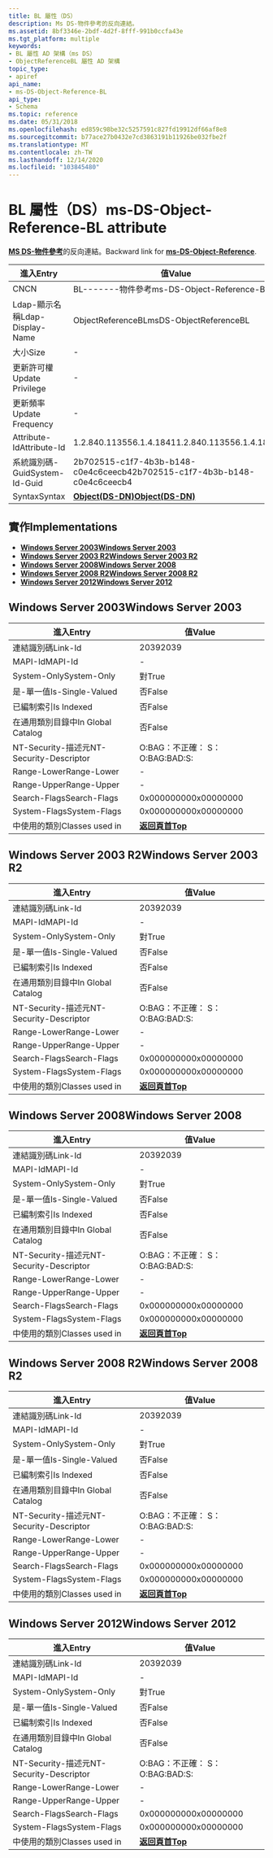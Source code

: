 ```yaml
---
title: BL 屬性（DS）
description: Ms DS-物件參考的反向連結。
ms.assetid: 8bf3346e-2bdf-4d2f-8fff-991b0ccfa43e
ms.tgt_platform: multiple
keywords:
- BL 屬性 AD 架構（ms DS）
- ObjectReferenceBL 屬性 AD 架構
topic_type:
- apiref
api_name:
- ms-DS-Object-Reference-BL
api_type:
- Schema
ms.topic: reference
ms.date: 05/31/2018
ms.openlocfilehash: ed859c98be32c5257591c827fd19912df66af8e8
ms.sourcegitcommit: b77ace27b0432e7cd3863191b11926be032fbe2f
ms.translationtype: MT
ms.contentlocale: zh-TW
ms.lasthandoff: 12/14/2020
ms.locfileid: "103845480"
---
```

# <a name="ms-ds-object-reference-bl-attribute"></a><span data-ttu-id="04f8f-105">BL 屬性（DS）</span><span class="sxs-lookup"><span data-stu-id="04f8f-105">ms-DS-Object-Reference-BL attribute</span></span>

<span data-ttu-id="04f8f-106">[**MS DS-物件參考**](a-msds-objectreference.md)的反向連結。</span><span class="sxs-lookup"><span data-stu-id="04f8f-106">Backward link for [**ms-DS-Object-Reference**](a-msds-objectreference.md).</span></span>



| <span data-ttu-id="04f8f-107">進入</span><span class="sxs-lookup"><span data-stu-id="04f8f-107">Entry</span></span> | <span data-ttu-id="04f8f-108">值</span><span class="sxs-lookup"><span data-stu-id="04f8f-108">Value</span></span> |
|-------------------|-----------------------------------------|
| <span data-ttu-id="04f8f-109">CN</span><span class="sxs-lookup"><span data-stu-id="04f8f-109">CN</span></span>                | <span data-ttu-id="04f8f-110">BL-------物件參考</span><span class="sxs-lookup"><span data-stu-id="04f8f-110">ms-DS-Object-Reference-BL</span></span>               |
| <span data-ttu-id="04f8f-111">Ldap-顯示名稱</span><span class="sxs-lookup"><span data-stu-id="04f8f-111">Ldap-Display-Name</span></span> | <span data-ttu-id="04f8f-112">ObjectReferenceBL</span><span class="sxs-lookup"><span data-stu-id="04f8f-112">msDS-ObjectReferenceBL</span></span>                  |
| <span data-ttu-id="04f8f-113">大小</span><span class="sxs-lookup"><span data-stu-id="04f8f-113">Size</span></span>              | \-                                      |
| <span data-ttu-id="04f8f-114">更新許可權</span><span class="sxs-lookup"><span data-stu-id="04f8f-114">Update Privilege</span></span>  | \-                                      |
| <span data-ttu-id="04f8f-115">更新頻率</span><span class="sxs-lookup"><span data-stu-id="04f8f-115">Update Frequency</span></span>  | \-                                      |
| <span data-ttu-id="04f8f-116">Attribute-Id</span><span class="sxs-lookup"><span data-stu-id="04f8f-116">Attribute-Id</span></span>      | <span data-ttu-id="04f8f-117">1.2.840.113556.1.4.1841</span><span class="sxs-lookup"><span data-stu-id="04f8f-117">1.2.840.113556.1.4.1841</span></span>                 |
| <span data-ttu-id="04f8f-118">系統識別碼-Guid</span><span class="sxs-lookup"><span data-stu-id="04f8f-118">System-Id-Guid</span></span>    | <span data-ttu-id="04f8f-119">2b702515-c1f7-4b3b-b148-c0e4c6ceecb4</span><span class="sxs-lookup"><span data-stu-id="04f8f-119">2b702515-c1f7-4b3b-b148-c0e4c6ceecb4</span></span>    |
| <span data-ttu-id="04f8f-120">Syntax</span><span class="sxs-lookup"><span data-stu-id="04f8f-120">Syntax</span></span>            | [<span data-ttu-id="04f8f-121">**Object(DS-DN)**</span><span class="sxs-lookup"><span data-stu-id="04f8f-121">**Object(DS-DN)**</span></span>](s-object-ds-dn.md) |



## <a name="implementations"></a><span data-ttu-id="04f8f-122">實作</span><span class="sxs-lookup"><span data-stu-id="04f8f-122">Implementations</span></span>

-   [<span data-ttu-id="04f8f-123">**Windows Server 2003**</span><span class="sxs-lookup"><span data-stu-id="04f8f-123">**Windows Server 2003**</span></span>](#windows-server-2003)
-   [<span data-ttu-id="04f8f-124">**Windows Server 2003 R2**</span><span class="sxs-lookup"><span data-stu-id="04f8f-124">**Windows Server 2003 R2**</span></span>](#windows-server-2003-r2)
-   [<span data-ttu-id="04f8f-125">**Windows Server 2008**</span><span class="sxs-lookup"><span data-stu-id="04f8f-125">**Windows Server 2008**</span></span>](#windows-server-2008)
-   [<span data-ttu-id="04f8f-126">**Windows Server 2008 R2**</span><span class="sxs-lookup"><span data-stu-id="04f8f-126">**Windows Server 2008 R2**</span></span>](#windows-server-2008-r2)
-   [<span data-ttu-id="04f8f-127">**Windows Server 2012**</span><span class="sxs-lookup"><span data-stu-id="04f8f-127">**Windows Server 2012**</span></span>](#windows-server-2012)

## <a name="windows-server-2003"></a><span data-ttu-id="04f8f-128">Windows Server 2003</span><span class="sxs-lookup"><span data-stu-id="04f8f-128">Windows Server 2003</span></span>



| <span data-ttu-id="04f8f-129">進入</span><span class="sxs-lookup"><span data-stu-id="04f8f-129">Entry</span></span> | <span data-ttu-id="04f8f-130">值</span><span class="sxs-lookup"><span data-stu-id="04f8f-130">Value</span></span> |
|------------------------|---------------------------------|
| <span data-ttu-id="04f8f-131">連結識別碼</span><span class="sxs-lookup"><span data-stu-id="04f8f-131">Link-Id</span></span>                | <span data-ttu-id="04f8f-132">2039</span><span class="sxs-lookup"><span data-stu-id="04f8f-132">2039</span></span>                            |
| <span data-ttu-id="04f8f-133">MAPI-Id</span><span class="sxs-lookup"><span data-stu-id="04f8f-133">MAPI-Id</span></span>                | \-                              |
| <span data-ttu-id="04f8f-134">System-Only</span><span class="sxs-lookup"><span data-stu-id="04f8f-134">System-Only</span></span>            | <span data-ttu-id="04f8f-135">對</span><span class="sxs-lookup"><span data-stu-id="04f8f-135">True</span></span>                            |
| <span data-ttu-id="04f8f-136">是-單一值</span><span class="sxs-lookup"><span data-stu-id="04f8f-136">Is-Single-Valued</span></span>       | <span data-ttu-id="04f8f-137">否</span><span class="sxs-lookup"><span data-stu-id="04f8f-137">False</span></span>                           |
| <span data-ttu-id="04f8f-138">已編制索引</span><span class="sxs-lookup"><span data-stu-id="04f8f-138">Is Indexed</span></span>             | <span data-ttu-id="04f8f-139">否</span><span class="sxs-lookup"><span data-stu-id="04f8f-139">False</span></span>                           |
| <span data-ttu-id="04f8f-140">在通用類別目錄中</span><span class="sxs-lookup"><span data-stu-id="04f8f-140">In Global Catalog</span></span>      | <span data-ttu-id="04f8f-141">否</span><span class="sxs-lookup"><span data-stu-id="04f8f-141">False</span></span>                           |
| <span data-ttu-id="04f8f-142">NT-Security-描述元</span><span class="sxs-lookup"><span data-stu-id="04f8f-142">NT-Security-Descriptor</span></span> | <span data-ttu-id="04f8f-143">O:BAG：不正確： S：</span><span class="sxs-lookup"><span data-stu-id="04f8f-143">O:BAG:BAD:S:</span></span>                    |
| <span data-ttu-id="04f8f-144">Range-Lower</span><span class="sxs-lookup"><span data-stu-id="04f8f-144">Range-Lower</span></span>            | \-                              |
| <span data-ttu-id="04f8f-145">Range-Upper</span><span class="sxs-lookup"><span data-stu-id="04f8f-145">Range-Upper</span></span>            | \-                              |
| <span data-ttu-id="04f8f-146">Search-Flags</span><span class="sxs-lookup"><span data-stu-id="04f8f-146">Search-Flags</span></span>           | <span data-ttu-id="04f8f-147">0x00000000</span><span class="sxs-lookup"><span data-stu-id="04f8f-147">0x00000000</span></span>                      |
| <span data-ttu-id="04f8f-148">System-Flags</span><span class="sxs-lookup"><span data-stu-id="04f8f-148">System-Flags</span></span>           | <span data-ttu-id="04f8f-149">0x00000000</span><span class="sxs-lookup"><span data-stu-id="04f8f-149">0x00000000</span></span>                      |
| <span data-ttu-id="04f8f-150">中使用的類別</span><span class="sxs-lookup"><span data-stu-id="04f8f-150">Classes used in</span></span>        | [<span data-ttu-id="04f8f-151">**返回頁首**</span><span class="sxs-lookup"><span data-stu-id="04f8f-151">**Top**</span></span>](c-top.md)<br/> |



## <a name="windows-server-2003-r2"></a><span data-ttu-id="04f8f-152">Windows Server 2003 R2</span><span class="sxs-lookup"><span data-stu-id="04f8f-152">Windows Server 2003 R2</span></span>



| <span data-ttu-id="04f8f-153">進入</span><span class="sxs-lookup"><span data-stu-id="04f8f-153">Entry</span></span> | <span data-ttu-id="04f8f-154">值</span><span class="sxs-lookup"><span data-stu-id="04f8f-154">Value</span></span> |
|------------------------|---------------------------------|
| <span data-ttu-id="04f8f-155">連結識別碼</span><span class="sxs-lookup"><span data-stu-id="04f8f-155">Link-Id</span></span>                | <span data-ttu-id="04f8f-156">2039</span><span class="sxs-lookup"><span data-stu-id="04f8f-156">2039</span></span>                            |
| <span data-ttu-id="04f8f-157">MAPI-Id</span><span class="sxs-lookup"><span data-stu-id="04f8f-157">MAPI-Id</span></span>                | \-                              |
| <span data-ttu-id="04f8f-158">System-Only</span><span class="sxs-lookup"><span data-stu-id="04f8f-158">System-Only</span></span>            | <span data-ttu-id="04f8f-159">對</span><span class="sxs-lookup"><span data-stu-id="04f8f-159">True</span></span>                            |
| <span data-ttu-id="04f8f-160">是-單一值</span><span class="sxs-lookup"><span data-stu-id="04f8f-160">Is-Single-Valued</span></span>       | <span data-ttu-id="04f8f-161">否</span><span class="sxs-lookup"><span data-stu-id="04f8f-161">False</span></span>                           |
| <span data-ttu-id="04f8f-162">已編制索引</span><span class="sxs-lookup"><span data-stu-id="04f8f-162">Is Indexed</span></span>             | <span data-ttu-id="04f8f-163">否</span><span class="sxs-lookup"><span data-stu-id="04f8f-163">False</span></span>                           |
| <span data-ttu-id="04f8f-164">在通用類別目錄中</span><span class="sxs-lookup"><span data-stu-id="04f8f-164">In Global Catalog</span></span>      | <span data-ttu-id="04f8f-165">否</span><span class="sxs-lookup"><span data-stu-id="04f8f-165">False</span></span>                           |
| <span data-ttu-id="04f8f-166">NT-Security-描述元</span><span class="sxs-lookup"><span data-stu-id="04f8f-166">NT-Security-Descriptor</span></span> | <span data-ttu-id="04f8f-167">O:BAG：不正確： S：</span><span class="sxs-lookup"><span data-stu-id="04f8f-167">O:BAG:BAD:S:</span></span>                    |
| <span data-ttu-id="04f8f-168">Range-Lower</span><span class="sxs-lookup"><span data-stu-id="04f8f-168">Range-Lower</span></span>            | \-                              |
| <span data-ttu-id="04f8f-169">Range-Upper</span><span class="sxs-lookup"><span data-stu-id="04f8f-169">Range-Upper</span></span>            | \-                              |
| <span data-ttu-id="04f8f-170">Search-Flags</span><span class="sxs-lookup"><span data-stu-id="04f8f-170">Search-Flags</span></span>           | <span data-ttu-id="04f8f-171">0x00000000</span><span class="sxs-lookup"><span data-stu-id="04f8f-171">0x00000000</span></span>                      |
| <span data-ttu-id="04f8f-172">System-Flags</span><span class="sxs-lookup"><span data-stu-id="04f8f-172">System-Flags</span></span>           | <span data-ttu-id="04f8f-173">0x00000000</span><span class="sxs-lookup"><span data-stu-id="04f8f-173">0x00000000</span></span>                      |
| <span data-ttu-id="04f8f-174">中使用的類別</span><span class="sxs-lookup"><span data-stu-id="04f8f-174">Classes used in</span></span>        | [<span data-ttu-id="04f8f-175">**返回頁首**</span><span class="sxs-lookup"><span data-stu-id="04f8f-175">**Top**</span></span>](c-top.md)<br/> |



## <a name="windows-server-2008"></a><span data-ttu-id="04f8f-176">Windows Server 2008</span><span class="sxs-lookup"><span data-stu-id="04f8f-176">Windows Server 2008</span></span>



| <span data-ttu-id="04f8f-177">進入</span><span class="sxs-lookup"><span data-stu-id="04f8f-177">Entry</span></span> | <span data-ttu-id="04f8f-178">值</span><span class="sxs-lookup"><span data-stu-id="04f8f-178">Value</span></span> |
|------------------------|---------------------------------|
| <span data-ttu-id="04f8f-179">連結識別碼</span><span class="sxs-lookup"><span data-stu-id="04f8f-179">Link-Id</span></span>                | <span data-ttu-id="04f8f-180">2039</span><span class="sxs-lookup"><span data-stu-id="04f8f-180">2039</span></span>                            |
| <span data-ttu-id="04f8f-181">MAPI-Id</span><span class="sxs-lookup"><span data-stu-id="04f8f-181">MAPI-Id</span></span>                | \-                              |
| <span data-ttu-id="04f8f-182">System-Only</span><span class="sxs-lookup"><span data-stu-id="04f8f-182">System-Only</span></span>            | <span data-ttu-id="04f8f-183">對</span><span class="sxs-lookup"><span data-stu-id="04f8f-183">True</span></span>                            |
| <span data-ttu-id="04f8f-184">是-單一值</span><span class="sxs-lookup"><span data-stu-id="04f8f-184">Is-Single-Valued</span></span>       | <span data-ttu-id="04f8f-185">否</span><span class="sxs-lookup"><span data-stu-id="04f8f-185">False</span></span>                           |
| <span data-ttu-id="04f8f-186">已編制索引</span><span class="sxs-lookup"><span data-stu-id="04f8f-186">Is Indexed</span></span>             | <span data-ttu-id="04f8f-187">否</span><span class="sxs-lookup"><span data-stu-id="04f8f-187">False</span></span>                           |
| <span data-ttu-id="04f8f-188">在通用類別目錄中</span><span class="sxs-lookup"><span data-stu-id="04f8f-188">In Global Catalog</span></span>      | <span data-ttu-id="04f8f-189">否</span><span class="sxs-lookup"><span data-stu-id="04f8f-189">False</span></span>                           |
| <span data-ttu-id="04f8f-190">NT-Security-描述元</span><span class="sxs-lookup"><span data-stu-id="04f8f-190">NT-Security-Descriptor</span></span> | <span data-ttu-id="04f8f-191">O:BAG：不正確： S：</span><span class="sxs-lookup"><span data-stu-id="04f8f-191">O:BAG:BAD:S:</span></span>                    |
| <span data-ttu-id="04f8f-192">Range-Lower</span><span class="sxs-lookup"><span data-stu-id="04f8f-192">Range-Lower</span></span>            | \-                              |
| <span data-ttu-id="04f8f-193">Range-Upper</span><span class="sxs-lookup"><span data-stu-id="04f8f-193">Range-Upper</span></span>            | \-                              |
| <span data-ttu-id="04f8f-194">Search-Flags</span><span class="sxs-lookup"><span data-stu-id="04f8f-194">Search-Flags</span></span>           | <span data-ttu-id="04f8f-195">0x00000000</span><span class="sxs-lookup"><span data-stu-id="04f8f-195">0x00000000</span></span>                      |
| <span data-ttu-id="04f8f-196">System-Flags</span><span class="sxs-lookup"><span data-stu-id="04f8f-196">System-Flags</span></span>           | <span data-ttu-id="04f8f-197">0x00000000</span><span class="sxs-lookup"><span data-stu-id="04f8f-197">0x00000000</span></span>                      |
| <span data-ttu-id="04f8f-198">中使用的類別</span><span class="sxs-lookup"><span data-stu-id="04f8f-198">Classes used in</span></span>        | [<span data-ttu-id="04f8f-199">**返回頁首**</span><span class="sxs-lookup"><span data-stu-id="04f8f-199">**Top**</span></span>](c-top.md)<br/> |



## <a name="windows-server-2008-r2"></a><span data-ttu-id="04f8f-200">Windows Server 2008 R2</span><span class="sxs-lookup"><span data-stu-id="04f8f-200">Windows Server 2008 R2</span></span>



| <span data-ttu-id="04f8f-201">進入</span><span class="sxs-lookup"><span data-stu-id="04f8f-201">Entry</span></span> | <span data-ttu-id="04f8f-202">值</span><span class="sxs-lookup"><span data-stu-id="04f8f-202">Value</span></span> |
|------------------------|---------------------------------|
| <span data-ttu-id="04f8f-203">連結識別碼</span><span class="sxs-lookup"><span data-stu-id="04f8f-203">Link-Id</span></span>                | <span data-ttu-id="04f8f-204">2039</span><span class="sxs-lookup"><span data-stu-id="04f8f-204">2039</span></span>                            |
| <span data-ttu-id="04f8f-205">MAPI-Id</span><span class="sxs-lookup"><span data-stu-id="04f8f-205">MAPI-Id</span></span>                | \-                              |
| <span data-ttu-id="04f8f-206">System-Only</span><span class="sxs-lookup"><span data-stu-id="04f8f-206">System-Only</span></span>            | <span data-ttu-id="04f8f-207">對</span><span class="sxs-lookup"><span data-stu-id="04f8f-207">True</span></span>                            |
| <span data-ttu-id="04f8f-208">是-單一值</span><span class="sxs-lookup"><span data-stu-id="04f8f-208">Is-Single-Valued</span></span>       | <span data-ttu-id="04f8f-209">否</span><span class="sxs-lookup"><span data-stu-id="04f8f-209">False</span></span>                           |
| <span data-ttu-id="04f8f-210">已編制索引</span><span class="sxs-lookup"><span data-stu-id="04f8f-210">Is Indexed</span></span>             | <span data-ttu-id="04f8f-211">否</span><span class="sxs-lookup"><span data-stu-id="04f8f-211">False</span></span>                           |
| <span data-ttu-id="04f8f-212">在通用類別目錄中</span><span class="sxs-lookup"><span data-stu-id="04f8f-212">In Global Catalog</span></span>      | <span data-ttu-id="04f8f-213">否</span><span class="sxs-lookup"><span data-stu-id="04f8f-213">False</span></span>                           |
| <span data-ttu-id="04f8f-214">NT-Security-描述元</span><span class="sxs-lookup"><span data-stu-id="04f8f-214">NT-Security-Descriptor</span></span> | <span data-ttu-id="04f8f-215">O:BAG：不正確： S：</span><span class="sxs-lookup"><span data-stu-id="04f8f-215">O:BAG:BAD:S:</span></span>                    |
| <span data-ttu-id="04f8f-216">Range-Lower</span><span class="sxs-lookup"><span data-stu-id="04f8f-216">Range-Lower</span></span>            | \-                              |
| <span data-ttu-id="04f8f-217">Range-Upper</span><span class="sxs-lookup"><span data-stu-id="04f8f-217">Range-Upper</span></span>            | \-                              |
| <span data-ttu-id="04f8f-218">Search-Flags</span><span class="sxs-lookup"><span data-stu-id="04f8f-218">Search-Flags</span></span>           | <span data-ttu-id="04f8f-219">0x00000000</span><span class="sxs-lookup"><span data-stu-id="04f8f-219">0x00000000</span></span>                      |
| <span data-ttu-id="04f8f-220">System-Flags</span><span class="sxs-lookup"><span data-stu-id="04f8f-220">System-Flags</span></span>           | <span data-ttu-id="04f8f-221">0x00000000</span><span class="sxs-lookup"><span data-stu-id="04f8f-221">0x00000000</span></span>                      |
| <span data-ttu-id="04f8f-222">中使用的類別</span><span class="sxs-lookup"><span data-stu-id="04f8f-222">Classes used in</span></span>        | [<span data-ttu-id="04f8f-223">**返回頁首**</span><span class="sxs-lookup"><span data-stu-id="04f8f-223">**Top**</span></span>](c-top.md)<br/> |



## <a name="windows-server-2012"></a><span data-ttu-id="04f8f-224">Windows Server 2012</span><span class="sxs-lookup"><span data-stu-id="04f8f-224">Windows Server 2012</span></span>



| <span data-ttu-id="04f8f-225">進入</span><span class="sxs-lookup"><span data-stu-id="04f8f-225">Entry</span></span> | <span data-ttu-id="04f8f-226">值</span><span class="sxs-lookup"><span data-stu-id="04f8f-226">Value</span></span> |
|------------------------|---------------------------------|
| <span data-ttu-id="04f8f-227">連結識別碼</span><span class="sxs-lookup"><span data-stu-id="04f8f-227">Link-Id</span></span>                | <span data-ttu-id="04f8f-228">2039</span><span class="sxs-lookup"><span data-stu-id="04f8f-228">2039</span></span>                            |
| <span data-ttu-id="04f8f-229">MAPI-Id</span><span class="sxs-lookup"><span data-stu-id="04f8f-229">MAPI-Id</span></span>                | \-                              |
| <span data-ttu-id="04f8f-230">System-Only</span><span class="sxs-lookup"><span data-stu-id="04f8f-230">System-Only</span></span>            | <span data-ttu-id="04f8f-231">對</span><span class="sxs-lookup"><span data-stu-id="04f8f-231">True</span></span>                            |
| <span data-ttu-id="04f8f-232">是-單一值</span><span class="sxs-lookup"><span data-stu-id="04f8f-232">Is-Single-Valued</span></span>       | <span data-ttu-id="04f8f-233">否</span><span class="sxs-lookup"><span data-stu-id="04f8f-233">False</span></span>                           |
| <span data-ttu-id="04f8f-234">已編制索引</span><span class="sxs-lookup"><span data-stu-id="04f8f-234">Is Indexed</span></span>             | <span data-ttu-id="04f8f-235">否</span><span class="sxs-lookup"><span data-stu-id="04f8f-235">False</span></span>                           |
| <span data-ttu-id="04f8f-236">在通用類別目錄中</span><span class="sxs-lookup"><span data-stu-id="04f8f-236">In Global Catalog</span></span>      | <span data-ttu-id="04f8f-237">否</span><span class="sxs-lookup"><span data-stu-id="04f8f-237">False</span></span>                           |
| <span data-ttu-id="04f8f-238">NT-Security-描述元</span><span class="sxs-lookup"><span data-stu-id="04f8f-238">NT-Security-Descriptor</span></span> | <span data-ttu-id="04f8f-239">O:BAG：不正確： S：</span><span class="sxs-lookup"><span data-stu-id="04f8f-239">O:BAG:BAD:S:</span></span>                    |
| <span data-ttu-id="04f8f-240">Range-Lower</span><span class="sxs-lookup"><span data-stu-id="04f8f-240">Range-Lower</span></span>            | \-                              |
| <span data-ttu-id="04f8f-241">Range-Upper</span><span class="sxs-lookup"><span data-stu-id="04f8f-241">Range-Upper</span></span>            | \-                              |
| <span data-ttu-id="04f8f-242">Search-Flags</span><span class="sxs-lookup"><span data-stu-id="04f8f-242">Search-Flags</span></span>           | <span data-ttu-id="04f8f-243">0x00000000</span><span class="sxs-lookup"><span data-stu-id="04f8f-243">0x00000000</span></span>                      |
| <span data-ttu-id="04f8f-244">System-Flags</span><span class="sxs-lookup"><span data-stu-id="04f8f-244">System-Flags</span></span>           | <span data-ttu-id="04f8f-245">0x00000000</span><span class="sxs-lookup"><span data-stu-id="04f8f-245">0x00000000</span></span>                      |
| <span data-ttu-id="04f8f-246">中使用的類別</span><span class="sxs-lookup"><span data-stu-id="04f8f-246">Classes used in</span></span>        | [<span data-ttu-id="04f8f-247">**返回頁首**</span><span class="sxs-lookup"><span data-stu-id="04f8f-247">**Top**</span></span>](c-top.md)<br/> |



 

 





